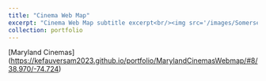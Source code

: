 ```yaml
---
title: "Cinema Web Map"
excerpt: "Cinema Web Map subtitle excerpt<br/><img src='/images/SomersetSinkingStoryMap-500x300.png'>"
collection: portfolio
---
```


[Maryland Cinemas] (https://kefauversam2023.github.io/portfolio/MarylandCinemasWebmap/#8/38.970/-74.724)
